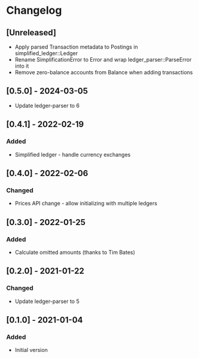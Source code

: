 # Changelog

## [Unreleased]

- Apply parsed Transaction metadata to Postings in simplified_ledger::Ledger
- Rename SimplificationError to Error and wrap ledger_parser::ParseError into it
- Remove zero-balance accounts from Balance when adding transactions

## [0.5.0] - 2024-03-05

- Update ledger-parser to 6

## [0.4.1] - 2022-02-19

### Added

- Simplified ledger - handle currency exchanges

## [0.4.0] - 2022-02-06

### Changed

- Prices API change - allow initializing with multiple ledgers

## [0.3.0] - 2022-01-25

### Added

- Calculate omitted amounts (thanks to Tim Bates)

## [0.2.0] - 2021-01-22

### Changed

- Update ledger-parser to 5

## [0.1.0] - 2021-01-04

### Added

- Initial version
